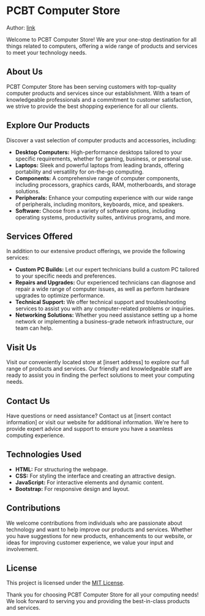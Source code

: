 # PCBT Computer Store

Author: [link](https://github.com/g00staw/PCBT)

Welcome to PCBT Computer Store! We are your one-stop destination for all things related to computers, offering a wide range of products and services to meet your technology needs.

## About Us

PCBT Computer Store has been serving customers with top-quality computer products and services since our establishment. With a team of knowledgeable professionals and a commitment to customer satisfaction, we strive to provide the best shopping experience for all our clients.

## Explore Our Products

Discover a vast selection of computer products and accessories, including:

- **Desktop Computers:** High-performance desktops tailored to your specific requirements, whether for gaming, business, or personal use.
- **Laptops:** Sleek and powerful laptops from leading brands, offering portability and versatility for on-the-go computing.
- **Components:** A comprehensive range of computer components, including processors, graphics cards, RAM, motherboards, and storage solutions.
- **Peripherals:** Enhance your computing experience with our wide range of peripherals, including monitors, keyboards, mice, and speakers.
- **Software:** Choose from a variety of software options, including operating systems, productivity suites, antivirus programs, and more.

## Services Offered

In addition to our extensive product offerings, we provide the following services:

- **Custom PC Builds:** Let our expert technicians build a custom PC tailored to your specific needs and preferences.
- **Repairs and Upgrades:** Our experienced technicians can diagnose and repair a wide range of computer issues, as well as perform hardware upgrades to optimize performance.
- **Technical Support:** We offer technical support and troubleshooting services to assist you with any computer-related problems or inquiries.
- **Networking Solutions:** Whether you need assistance setting up a home network or implementing a business-grade network infrastructure, our team can help.

## Visit Us

Visit our conveniently located store at [insert address] to explore our full range of products and services. Our friendly and knowledgeable staff are ready to assist you in finding the perfect solutions to meet your computing needs.

## Contact Us

Have questions or need assistance? Contact us at [insert contact information] or visit our website for additional information. We're here to provide expert advice and support to ensure you have a seamless computing experience.

## Technologies Used

- **HTML:** For structuring the webpage.
- **CSS:** For styling the interface and creating an attractive design.
- **JavaScript:** For interactive elements and dynamic content.
- **Bootstrap:** For responsive design and layout.

## Contributions

We welcome contributions from individuals who are passionate about technology and want to help improve our products and services. Whether you have suggestions for new products, enhancements to our website, or ideas for improving customer experience, we value your input and involvement.

## License

This project is licensed under the [MIT License](LICENSE).

Thank you for choosing PCBT Computer Store for all your computing needs! We look forward to serving you and providing the best-in-class products and services.
